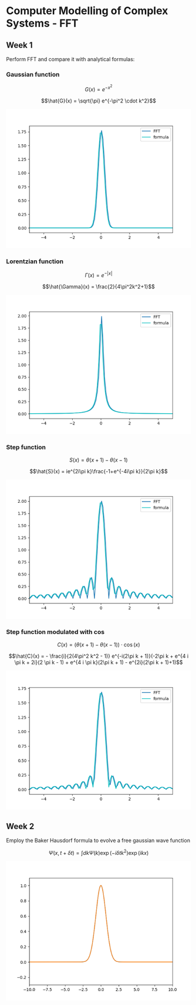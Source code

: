 # Computer Modelling of Complex Systems - FFT

## Week 1

Perform FFT and compare it with analytical formulas:

### Gaussian function

$$G(x) = e^{-x^2}$$

$$\hat{G}(x) = \sqrt{\pi} e^{-\pi^2 \cdot k^2}$$

![](figures/gauss.png)

### Lorentzian function

$$ \Gamma(x) = e^{-|x|} $$

$$\hat{\Gamma}(x) = \frac{2}{4\pi^2k^2+1}$$

![](figures/lorentz.png)

### Step function

$$ S(x) = \theta(x+1) - \theta(x-1) $$

$$\hat{S}(x) = ie^{2i\pi k}\frac{-1+e^{-4i\pi k}}{2\pi k}$$

![](figures/step.png)

### Step function modulated with cos

$$ C(x) = (\theta(x+1) - \theta(x-1))\cdot \cos(x) $$

$$\hat{C}(x) = - \frac{i}{2(4\pi^2 k^2 - 1)} e^{-i(2\pi k + 1)}(-2\pi k + e^{4 i \pi k + 2i}(2 \pi k - 1) + e^{4 i \pi k}(2\pi k + 1) - e^{2i}(2\pi k + 1)+1)$$

![](figures/conv.png)

## Week 2

Employ the Baker Hausdorf formula to evolve a free gaussian wave function

$$ \Psi(x, t+\delta t) = \int dk \Psi(k) \exp(-i\delta t k^2) \exp(i k x) $$

![](figures/splitstep.gif)